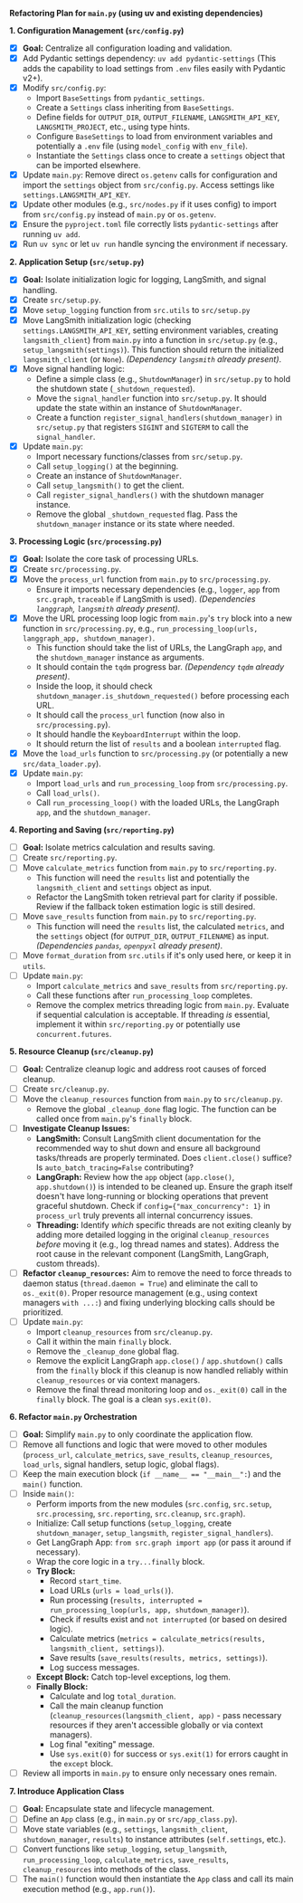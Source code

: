 **Refactoring Plan for `main.py` (using uv and existing dependencies)**

**1. Configuration Management (`src/config.py`)**

*   [x] **Goal:** Centralize all configuration loading and validation.
*   [x] Add Pydantic settings dependency: `uv add pydantic-settings` (This adds the capability to load settings from `.env` files easily with Pydantic v2+).
*   [x] Modify `src/config.py`:
    *   Import `BaseSettings` from `pydantic_settings`.
    *   Create a `Settings` class inheriting from `BaseSettings`.
    *   Define fields for `OUTPUT_DIR`, `OUTPUT_FILENAME`, `LANGSMITH_API_KEY`, `LANGSMITH_PROJECT`, etc., using type hints.
    *   Configure `BaseSettings` to load from environment variables and potentially a `.env` file (using `model_config` with `env_file`).
    *   Instantiate the `Settings` class once to create a `settings` object that can be imported elsewhere.
*   [x] Update `main.py`: Remove direct `os.getenv` calls for configuration and import the `settings` object from `src/config.py`. Access settings like `settings.LANGSMITH_API_KEY`.
*   [x] Update other modules (e.g., `src/nodes.py` if it uses config) to import from `src/config.py` instead of `main.py` or `os.getenv`.
*   [x] Ensure the `pyproject.toml` file correctly lists `pydantic-settings` after running `uv add`.
*   [x] Run `uv sync` or let `uv run` handle syncing the environment if necessary.

**2. Application Setup (`src/setup.py`)**

*   [x] **Goal:** Isolate initialization logic for logging, LangSmith, and signal handling.
*   [x] Create `src/setup.py`.
*   [x] Move `setup_logging` function from `src.utils` to `src/setup.py`
*   [x] Move LangSmith initialization logic (checking `settings.LANGSMITH_API_KEY`, setting environment variables, creating `langsmith_client`) from `main.py` into a function in `src/setup.py` (e.g., `setup_langsmith(settings)`). This function should return the initialized `langsmith_client` (or `None`). *(Dependency `langsmith` already present)*.
*   [x] Move signal handling logic:
    *   Define a simple class (e.g., `ShutdownManager`) in `src/setup.py` to hold the shutdown state (`_shutdown_requested`).
    *   Move the `signal_handler` function into `src/setup.py`. It should update the state within an instance of `ShutdownManager`.
    *   Create a function `register_signal_handlers(shutdown_manager)` in `src/setup.py` that registers `SIGINT` and `SIGTERM` to call the `signal_handler`.
*   [x] Update `main.py`:
    *   Import necessary functions/classes from `src/setup.py`.
    *   Call `setup_logging()` at the beginning.
    *   Create an instance of `ShutdownManager`.
    *   Call `setup_langsmith()` to get the client.
    *   Call `register_signal_handlers()` with the shutdown manager instance.
    *   Remove the global `_shutdown_requested` flag. Pass the `shutdown_manager` instance or its state where needed.

**3. Processing Logic (`src/processing.py`)**

*   [x] **Goal:** Isolate the core task of processing URLs.
*   [x] Create `src/processing.py`.
*   [x] Move the `process_url` function from `main.py` to `src/processing.py`.
    *   Ensure it imports necessary dependencies (e.g., `logger`, `app` from `src.graph`, `traceable` if LangSmith is used). *(Dependencies `langgraph`, `langsmith` already present)*.
*   [x] Move the URL processing loop logic from `main.py`'s `try` block into a new function in `src/processing.py`, e.g., `run_processing_loop(urls, langgraph_app, shutdown_manager)`.
    *   This function should take the list of URLs, the LangGraph `app`, and the `shutdown_manager` instance as arguments.
    *   It should contain the `tqdm` progress bar. *(Dependency `tqdm` already present)*.
    *   Inside the loop, it should check `shutdown_manager.is_shutdown_requested()` before processing each URL.
    *   It should call the `process_url` function (now also in `src/processing.py`).
    *   It should handle the `KeyboardInterrupt` within the loop.
    *   It should return the list of `results` and a boolean `interrupted` flag.
*   [x] Move the `load_urls` function to `src/processing.py` (or potentially a new `src/data_loader.py`).
*   [x] Update `main.py`:
    *   Import `load_urls` and `run_processing_loop` from `src/processing.py`.
    *   Call `load_urls()`.
    *   Call `run_processing_loop()` with the loaded URLs, the LangGraph `app`, and the `shutdown_manager`.

**4. Reporting and Saving (`src/reporting.py`)**

*   [ ] **Goal:** Isolate metrics calculation and results saving.
*   [ ] Create `src/reporting.py`.
*   [ ] Move `calculate_metrics` function from `main.py` to `src/reporting.py`.
    *   This function will need the `results` list and potentially the `langsmith_client` and `settings` object as input.
    *   Refactor the LangSmith token retrieval part for clarity if possible. Review if the fallback token estimation logic is still desired.
*   [ ] Move `save_results` function from `main.py` to `src/reporting.py`.
    *   This function will need the `results` list, the calculated `metrics`, and the `settings` object (for `OUTPUT_DIR`, `OUTPUT_FILENAME`) as input. *(Dependencies `pandas`, `openpyxl` already present)*.
*   [ ] Move `format_duration` from `src.utils` if it's only used here, or keep it in `utils`.
*   [ ] Update `main.py`:
    *   Import `calculate_metrics` and `save_results` from `src/reporting.py`.
    *   Call these functions after `run_processing_loop` completes.
    *   Remove the complex metrics threading logic from `main.py`. Evaluate if sequential calculation is acceptable. If threading *is* essential, implement it within `src/reporting.py` or potentially use `concurrent.futures`.

**5. Resource Cleanup (`src/cleanup.py`)**

*   [ ] **Goal:** Centralize cleanup logic and address root causes of forced cleanup.
*   [ ] Create `src/cleanup.py`.
*   [ ] Move the `cleanup_resources` function from `main.py` to `src/cleanup.py`.
    *   Remove the global `_cleanup_done` flag logic. The function can be called once from `main.py`'s `finally` block.
*   [ ] **Investigate Cleanup Issues:**
    *   **LangSmith:** Consult LangSmith client documentation for the recommended way to shut down and ensure all background tasks/threads are properly terminated. Does `client.close()` suffice? Is `auto_batch_tracing=False` contributing?
    *   **LangGraph:** Review how the `app` object (`app.close()`, `app.shutdown()`) is intended to be cleaned up. Ensure the graph itself doesn't have long-running or blocking operations that prevent graceful shutdown. Check if `config={"max_concurrency": 1}` in `process_url` truly prevents all internal concurrency issues.
    *   **Threading:** Identify *which* specific threads are not exiting cleanly by adding more detailed logging in the original `cleanup_resources` *before* moving it (e.g., log thread names and states). Address the root cause in the relevant component (LangSmith, LangGraph, custom threads).
*   [ ] **Refactor `cleanup_resources`:** Aim to remove the need to force threads to daemon status (`thread.daemon = True`) and eliminate the call to `os._exit(0)`. Proper resource management (e.g., using context managers `with ...:`) and fixing underlying blocking calls should be prioritized.
*   [ ] Update `main.py`:
    *   Import `cleanup_resources` from `src/cleanup.py`.
    *   Call it within the main `finally` block.
    *   Remove the `_cleanup_done` global flag.
    *   Remove the explicit LangGraph `app.close()` / `app.shutdown()` calls from the `finally` block if this cleanup is now handled reliably within `cleanup_resources` or via context managers.
    *   Remove the final thread monitoring loop and `os._exit(0)` call in the `finally` block. The goal is a clean `sys.exit(0)`.

**6. Refactor `main.py` Orchestration**

*   [ ] **Goal:** Simplify `main.py` to only coordinate the application flow.
*   [ ] Remove all functions and logic that were moved to other modules (`process_url`, `calculate_metrics`, `save_results`, `cleanup_resources`, `load_urls`, signal handlers, setup logic, global flags).
*   [ ] Keep the main execution block (`if __name__ == "__main__":`) and the `main()` function.
*   [ ] Inside `main()`:
    *   Perform imports from the new modules (`src.config`, `src.setup`, `src.processing`, `src.reporting`, `src.cleanup`, `src.graph`).
    *   Initialize: Call setup functions (`setup_logging`, create `shutdown_manager`, `setup_langsmith`, `register_signal_handlers`).
    *   Get LangGraph App: `from src.graph import app` (or pass it around if necessary).
    *   Wrap the core logic in a `try...finally` block.
    *   **Try Block:**
        *   Record `start_time`.
        *   Load URLs (`urls = load_urls()`).
        *   Run processing (`results, interrupted = run_processing_loop(urls, app, shutdown_manager)`).
        *   Check if results exist and `not interrupted` (or based on desired logic).
        *   Calculate metrics (`metrics = calculate_metrics(results, langsmith_client, settings)`).
        *   Save results (`save_results(results, metrics, settings)`).
        *   Log success messages.
    *   **Except Block:** Catch top-level exceptions, log them.
    *   **Finally Block:**
        *   Calculate and log `total_duration`.
        *   Call the main cleanup function (`cleanup_resources(langsmith_client, app)` - pass necessary resources if they aren't accessible globally or via context managers).
        *   Log final "exiting" message.
        *   Use `sys.exit(0)` for success or `sys.exit(1)` for errors caught in the `except` block.
*   [ ] Review all imports in `main.py` to ensure only necessary ones remain.

**7. Introduce Application Class**

*   [ ] **Goal:** Encapsulate state and lifecycle management.
*   [ ] Define an `App` class (e.g., in `main.py` or `src/app_class.py`).
*   [ ] Move state variables (e.g., `settings`, `langsmith_client`, `shutdown_manager`, `results`) to instance attributes (`self.settings`, etc.).
*   [ ] Convert functions like `setup_logging`, `setup_langsmith`, `run_processing_loop`, `calculate_metrics`, `save_results`, `cleanup_resources` into methods of the class.
*   [ ] The `main()` function would then instantiate the `App` class and call its main execution method (e.g., `app.run()`).
